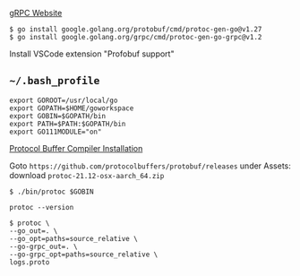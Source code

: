 
[gRPC Website](https://grpc.io/)

```
$ go install google.golang.org/protobuf/cmd/protoc-gen-go@v1.27
$ go install google.golang.org/grpc/cmd/protoc-gen-go-grpc@v1.2
```

Install VSCode extension "Profobuf support"

## `~/.bash_profile`
```
export GOROOT=/usr/local/go
export GOPATH=$HOME/goworkspace
export GOBIN=$GOPATH/bin
export PATH=$PATH:$GOPATH/bin
export GO111MODULE="on"
```

[Protocol Buffer Compiler Installation](https://grpc.io/docs/protoc-installation/)

Goto `https://github.com/protocolbuffers/protobuf/releases` under Assets: download `protoc-21.12-osx-aarch_64.zip`

```
$ ./bin/protoc $GOBIN
```

```
protoc --version
```

```
$ protoc \ 
--go_out=. \ 
--go_opt=paths=source_relative \
--go-grpc_out=. \
--go-grpc_opt=paths=source_relative \ 
logs.proto
```
